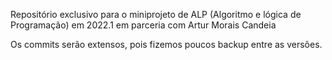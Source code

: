 Repositório exclusivo para o miniprojeto de ALP (Algoritmo e lógica de Programação) em 2022.1
em parceria com Artur Morais Candeia

Os commits serão extensos, pois fizemos poucos backup entre as versões.
